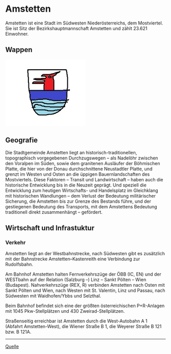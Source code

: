 ﻿# Amstetten  
Amstetten ist eine Stadt im Südwesten Niederösterreichs, dem Mostviertel. 
Sie ist Sitz der Bezirkshauptmannschaft Amstetten und zählt 23.621 Einwohner.

## Wappen
![Wappen](https://github.com/HannahFehringer/CE_UE_WS17_A4-2/blob/master/k01526295/ultrahd-16k-Wappen_AS.png.jpeg)

## Geografie
Die Stadtgemeinde Amstetten liegt an historisch-traditionellen, topographisch 
vorgegebenen Durchzugswegen – als Nadelöhr zwischen den Voralpen im Süden, 
sowie dem granitenen Ausläufer der Böhmischen Platte, die hier von der 
Donau durchschnittene Neustadtler Platte, und grenzt im Westen und Osten an 
die üppigen Bauernlandschaften des Mostviertels. Diese Faktoren – Transit 
und Landwirtschaft – haben auch die historische Entwicklung bis in die Neuzeit 
geprägt. Und speziell die Entwicklung zum heutigen Wirtschafts- und Handelsplatz 
im Gleichklang mit historischen Wandlungen – dem Verlust der Bedeutung 
militärischer Sicherung, die Amstetten bis zur Grenze des Bestands führe, 
und der gestiegenen Bedeutung des Transports, mit dem Amstettens Bedeutung 
traditionell direkt zusammenhängt – gefördert.

## Wirtschaft und Infrastuktur
### Verkehr
Amstetten liegt an der Westbahnstrecke, nach Südwesten gibt es zusätzlich 
mit der Bahnstrecke Amstetten–Kastenreith eine Verbindung zur Rudolfsbahn.

Am Bahnhof Amstetten halten Fernverkehrszüge der ÖBB (IC, EN) und der 
WESTbahn auf der Relation (Salzburg –) Linz – Sankt Pölten – Wien (Budapest). 
Nahverkehrszüge (REX, R) verbinden Amstetten nach Osten mit Sankt Pölten und Wien,
nach Westen mit St. Valentin, Linz und Passau, nach Südwesten mit Waidhofen/Ybbs 
und Selzthal.

Beim Bahnhof befindet sich eine der größten österreichischen P+R-Anlagen mit 
1045 Pkw-Stellplätzen und 430 Zweirad-Stellplätzen.

Straßenseitig erreichbar ist Amstetten durch die West-Autobahn A 1 
(Abfahrt Amstetten-West), die Wiener Straße B 1, die Weyerer Straße 
B 121 bzw. B 121A.

***
[Quelle](https://de.wikipedia.org/wiki/Amstetten)
